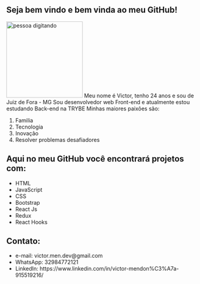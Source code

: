 <h2>Seja bem vindo e bem vinda ao meu GitHub!</h2>
<img src="https://www.fabiosilvalima.net/wp-content/uploads/2017/04/fabiosilvalima-sairfazendo.gif" alt="pessoa digitando" width="200px">
<span>Meu nome é Victor, tenho 24 anos e sou de Juiz de Fora - MG</span>
<span>Sou desenvolvedor web Front-end e atualmente estou estudando Back-end na TRYBE</span>
<span>Minhas maiores paixões são:
  <ol>
    <li>Familia</li>
    <li>Tecnologia</li>
    <li>Inovação</li>
    <li>Resolver problemas desafiadores</li>
  </ol>
</span>
<h2>Aqui no meu GitHub você encontrará projetos com:</h2>
<ul>
  <li>HTML</li>
  <li>JavaScript</li>
  <li>CSS</li>
  <li>Bootstrap</li>
  <li>React Js</li>
  <li>Redux</li>
  <li>React Hooks</li>
</ul>
<h2>Contato:</h2>
<ul>
  <li>e-mail: victor.men.dev@gmail.com</li>
  <li>WhatsApp: 32984772121</li>
  <li>LinkedIn: https://www.linkedin.com/in/victor-mendon%C3%A7a-915519216/</li>
</ul>
